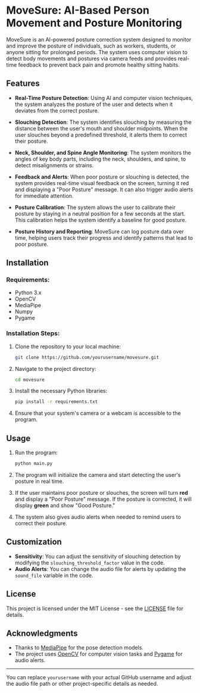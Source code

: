 # MoveSure: AI-Based Person Movement and Posture Monitoring

MoveSure is an AI-powered posture correction system designed to monitor and improve the posture of individuals, such as workers, students, or anyone sitting for prolonged periods. The system uses computer vision to detect body movements and postures via camera feeds and provides real-time feedback to prevent back pain and promote healthy sitting habits.

## Features

- **Real-Time Posture Detection**: Using AI and computer vision techniques, the system analyzes the posture of the user and detects when it deviates from the correct posture.
  
- **Slouching Detection**: The system identifies slouching by measuring the distance between the user's mouth and shoulder midpoints. When the user slouches beyond a predefined threshold, it alerts them to correct their posture.

- **Neck, Shoulder, and Spine Angle Monitoring**: The system monitors the angles of key body parts, including the neck, shoulders, and spine, to detect misalignments or strains.

- **Feedback and Alerts**: When poor posture or slouching is detected, the system provides real-time visual feedback on the screen, turning it red and displaying a "Poor Posture" message. It can also trigger audio alerts for immediate attention.

- **Posture Calibration**: The system allows the user to calibrate their posture by staying in a neutral position for a few seconds at the start. This calibration helps the system identify a baseline for good posture.

- **Posture History and Reporting**: MoveSure can log posture data over time, helping users track their progress and identify patterns that lead to poor posture.

## Installation

### Requirements:
- Python 3.x
- OpenCV
- MediaPipe
- Numpy
- Pygame

### Installation Steps:
1. Clone the repository to your local machine:
    ```bash
    git clone https://github.com/yourusername/movesure.git
    ```

2. Navigate to the project directory:
    ```bash
    cd movesure
    ```

3. Install the necessary Python libraries:
    ```bash
    pip install -r requirements.txt
    ```

4. Ensure that your system's camera or a webcam is accessible to the program.

## Usage

1. Run the program:
    ```bash
    python main.py
    ```

2. The program will initialize the camera and start detecting the user's posture in real time.

3. If the user maintains poor posture or slouches, the screen will turn **red** and display a "Poor Posture" message. If the posture is corrected, it will display **green** and show "Good Posture."

4. The system also gives audio alerts when needed to remind users to correct their posture.

## Customization

- **Sensitivity**: You can adjust the sensitivity of slouching detection by modifying the `slouching_threshold_factor` value in the code.
- **Audio Alerts**: You can change the audio file for alerts by updating the `sound_file` variable in the code.

## License

This project is licensed under the MIT License - see the [LICENSE](LICENSE) file for details.

## Acknowledgments

- Thanks to [MediaPipe](https://google.github.io/mediapipe/) for the pose detection models.
- The project uses [OpenCV](https://opencv.org/) for computer vision tasks and [Pygame](https://www.pygame.org/) for audio alerts.

---

You can replace `yourusername` with your actual GitHub username and adjust the audio file path or other project-specific details as needed.
